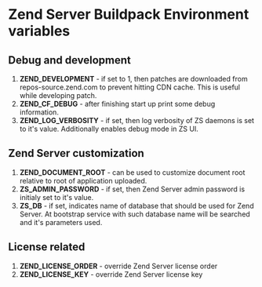 # Zend Server Buildpack Environment variables

## Debug and development

1. **ZEND\_DEVELOPMENT** - if set to 1, then patches are downloaded from
   repos-source.zend.com to prevent hitting CDN cache. This is useful while
   developing patch.
2. **ZEND\_CF\_DEBUG** - after finishing start up print some debug information.
3. **ZEND\_LOG\_VERBOSITY** - if set, then log verbosity of ZS daemons is set to it's
   value. Additionally enables debug mode in ZS UI.

## Zend Server customization

1. **ZEND\_DOCUMENT\_ROOT** - can be used to customize document root relative to root
   of application uploaded.
2. **ZS\_ADMIN\_PASSWORD** - if set, then Zend Server admin password is initialy set
   to it's value.
3. **ZS\_DB** - if set, indicates name of database that should be used for Zend
   Server. At bootstrap service with such database name will be searched and
   it's parameters used.

## License related
1. **ZEND\_LICENSE\_ORDER** - override Zend Server license order
2. **ZEND\_LICENSE\_KEY** - override Zend Server license key
